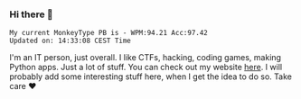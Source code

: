 ### Hi there 👋
<!-- PB START -->
```
My current MonkeyType PB is - WPM:94.21 Acc:97.42
Updated on: 14:33:08 CEST Time
```
<!-- PB END -->
I'm an IT person, just overall. I like CTFs, hacking, coding games, making Python apps. Just a lot of stuff.
You can check out my website [here](https://skill3472.github.io/).
I will probably add some interesting stuff here, when I get the idea to do so. Take care ❤️
